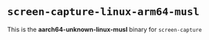 # `screen-capture-linux-arm64-musl`

This is the **aarch64-unknown-linux-musl** binary for `screen-capture`
